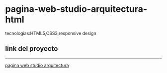# pagina-web-studio-arquitectura-html
 tecnologias:HTML5,CSS3,responsive design
 
 ## link del proyecto
 ------
 
 <a href="https://xbernardoalvez66.github.io/pagina-web-studio-arquitectura-html/pagina-web-studio-arquitectura-html/index.html">pagina web studio arquitectura</a>

